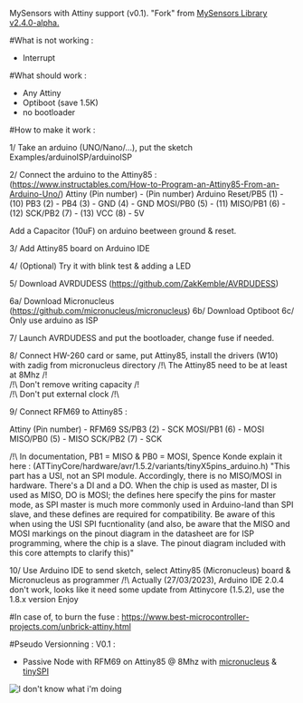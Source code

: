 MySensors with Attiny support (v0.1). "Fork" from [MySensors Library v2.4.0-alpha.](https://www.mysensors.org/)


#What is not working :
- Interrupt

#What should work :
- Any Attiny
- Optiboot (save 1.5K)
- no bootloader

#How to make it work :

1/ Take an arduino (UNO/Nano/...), put the sketch Examples/arduinoISP/arduinoISP

2/ Connect the arduino to the Attiny85 : (https://www.instructables.com/How-to-Program-an-Attiny85-From-an-Arduino-Uno/)
Attiny (Pin number) - (Pin number) Arduino
Reset/PB5 (1)  - (10)
PB3       (2)  - 
PB4       (3)  -
GND       (4)  - GND
MOSI/PB0  (5)  - (11)
MISO/PB1  (6)  - (12)
SCK/PB2   (7)  - (13)
VCC       (8)  - 5V

Add a Capacitor (10uF) on arduino beetween ground & reset.

3/ Add Attiny85 board on Arduino IDE

4/ (Optional) Try it with blink test & adding a LED

5/ Download AVRDUDESS (https://github.com/ZakKemble/AVRDUDESS)

6a/ Download Micronucleus (https://github.com/micronucleus/micronucleus)
6b/ Download Optiboot
6c/ Only use arduino as ISP

7/ Launch AVRDUDESS and put the bootloader, change fuse if needed.

8/ Connect HW-260 card or same, put Attiny85, install the drivers (W10) with zadig from micronucleus directory
/!\ The Attiny85 need to be at least at 8Mhz /!\
/!\ Don't remove writing capacity /!\
/!\ Don't put external clock /!\

9/ Connect RFM69 to Attiny85 :

Attiny (Pin number) - RFM69
SS/PB3          (2) - SCK
MOSI/PB1        (6) - MOSI
MISO/PB0        (5) - MISO
SCK/PB2         (7) - SCK

/!\ In documentation, PB1 = MISO & PB0 = MOSI, Spence Konde explain it here : (ATTinyCore/hardware/avr/1.5.2/variants/tinyX5pins_arduino.h)
"This part has a USI, not an SPI module. Accordingly, there is no MISO/MOSI in hardware. There's a DI and a DO. When the chip is used as master, DI is used as MISO, DO is MOSI; the defines here specify the pins for master mode, as SPI master is much more commonly used in Arduino-land than SPI slave, and these defines are required for compatibility. Be aware of this when using the USI SPI fucntionality (and also, be aware that the MISO and MOSI markings on the pinout diagram in the datasheet are for ISP programming, where the chip is a slave. The pinout diagram included with this core attempts to clarify this)"


10/ Use Arduino IDE to send sketch, select Attiny85 (Micronucleus) board & Micronucleus as programmer
/!\ Actually (27/03/2023), Arduino IDE 2.0.4 don't work, looks like it need some update from Attinycore (1.5.2), use the 1.8.x version
Enjoy

#In case of, to burn the fuse :
https://www.best-microcontroller-projects.com/unbrick-attiny.html

#Pseudo Versionning :
V0.1 :
- Passive Node with RFM69 on Attiny85 @ 8Mhz with [micronucleus](https://github.com/micronucleus/micronucleus) & [tinySPI](https://github.com/JChristensen/tinySPI)

![I don't know what i'm doing](http://edutechniques.com/wp-content/uploads/2019/09/e8df23cc-9bfe-4776-ae54-22d67d47f15a-6442-000008859e923c5f.png)